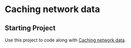 # Caching network data

## Starting Project

Use this project to code along with [Caching network data](https://developer.apple.com/tutorials/app-dev-training/caching-network-data).